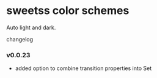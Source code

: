 # sweetss color schemes

Auto light and dark.

changelog

### v0.0.23

- added option to combine transition properties into Set
